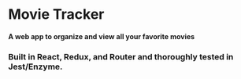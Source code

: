 # Movie Tracker
#### A web app to organize and view all your favorite movies
### Built in React, Redux, and Router and thoroughly tested in Jest/Enzyme. 
